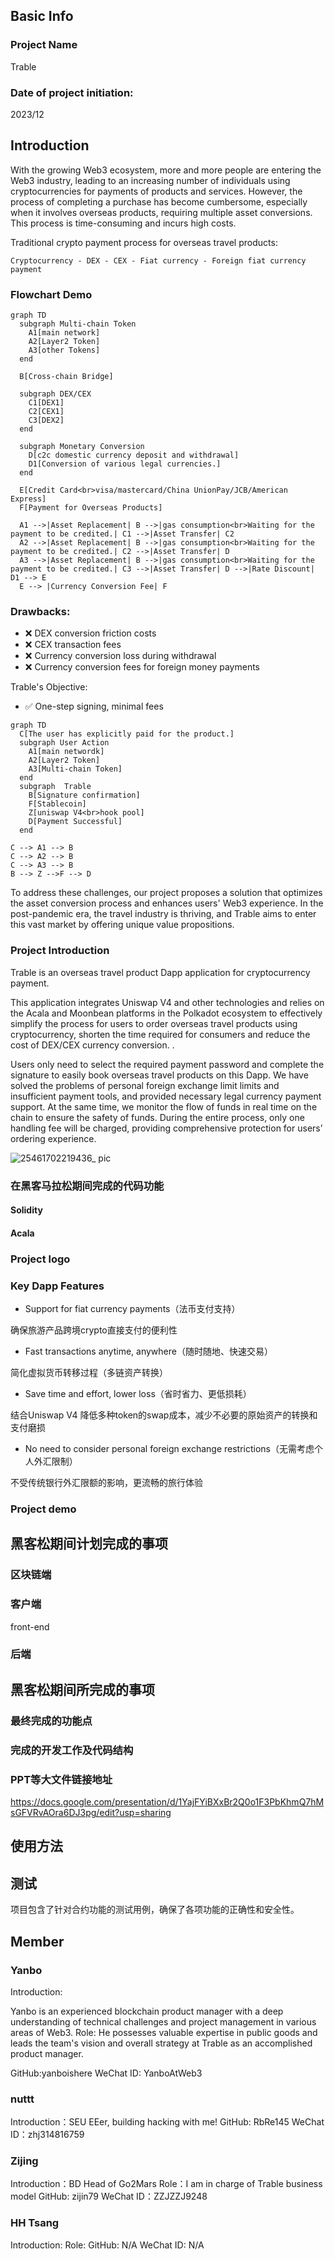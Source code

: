 
## Basic Info

### Project Name
Trable

### Date of project initiation:

2023/12

## Introduction

With the growing Web3 ecosystem, more and more people are entering the Web3 industry, leading to an increasing number of individuals using cryptocurrencies for payments of products and services. However, the process of completing a purchase has become cumbersome, especially when it involves overseas products, requiring multiple asset conversions. This process is time-consuming and incurs high costs.

Traditional crypto payment process for overseas travel products:

    Cryptocurrency - DEX - CEX - Fiat currency - Foreign fiat currency payment


### Flowchart Demo


```mermaid
graph TD
  subgraph Multi-chain Token
    A1[main network]
    A2[Layer2 Token]
    A3[other Tokens]
  end

  B[Cross-chain Bridge]

  subgraph DEX/CEX
    C1[DEX1]
    C2[CEX1]
    C3[DEX2]
  end

  subgraph Monetary Conversion
    D[c2c domestic currency deposit and withdrawal]
    D1[Conversion of various legal currencies.]
  end

  E[Credit Card<br>visa/mastercard/China UnionPay/JCB/American Express]
  F[Payment for Overseas Products]

  A1 -->|Asset Replacement| B -->|gas consumption<br>Waiting for the payment to be credited.| C1 -->|Asset Transfer| C2 
  A2 -->|Asset Replacement| B -->|gas consumption<br>Waiting for the payment to be credited.| C2 -->|Asset Transfer| D
  A3 -->|Asset Replacement| B -->|gas consumption<br>Waiting for the payment to be credited.| C3 -->|Asset Transfer| D -->|Rate Discount| D1 --> E
  E --> |Currency Conversion Fee| F
```


### Drawbacks:
- ❌ DEX conversion friction costs
- ❌ CEX transaction fees
- ❌ Currency conversion loss during withdrawal
- ❌ Currency conversion fees for foreign money payments


Trable's Objective:
- ✅ One-step signing, minimal fees



```mermaid
graph TD
  C[The user has explicitly paid for the product.]
  subgraph User Action
    A1[main networdk]
    A2[Layer2 Token]
    A3[Multi-chain Token]
  end
  subgraph  Trable
    B[Signature confirmation]
    F[Stablecoin]
    Z[uniswap V4<br>hook pool]
    D[Payment Successful]
  end

C --> A1 --> B
C --> A2 --> B
C --> A3 --> B 
B --> Z -->F --> D
```



To address these challenges, our project proposes a solution that optimizes the asset conversion process and enhances users' Web3 experience. In the post-pandemic era, the travel industry is thriving, and Trable aims to enter this vast market by offering unique value propositions.




### Project Introduction

Trable is an overseas travel product Dapp application for cryptocurrency payment.

This application integrates Uniswap V4 and other technologies and relies on the Acala and Moonbean platforms in the Polkadot ecosystem to effectively simplify the process for users to order overseas travel products using cryptocurrency, shorten the time required for consumers and reduce the cost of DEX/CEX currency conversion. .

Users only need to select the required payment password and complete the signature to easily book overseas travel products on this Dapp. We have solved the problems of personal foreign exchange limit limits and insufficient payment tools, and provided necessary legal currency payment support. At the same time, we monitor the flow of funds in real time on the chain to ensure the safety of funds. During the entire process, only one handling fee will be charged, providing comprehensive protection for users’ ordering experience.



  <img src="https://github.com/Web3-Club/Trable/assets/76860915/7e5a55f1-1486-4de6-a28e-7080e046f19d" alt="25461702219436_ pic">

### 在黑客马拉松期间完成的代码功能

#### Solidity

#### Acala

### Project logo




### Key Dapp Features

- Support for fiat currency payments（法币支付支持）

确保旅游产品跨境crypto直接支付的便利性

- Fast transactions anytime, anywhere（随时随地、快速交易）

简化虚拟货币转移过程（多链资产转换）

- Save time and effort, lower loss（省时省力、更低损耗）

结合Uniswap V4 降低多种token的swap成本，减少不必要的原始资产的转换和支付磨损

- No need to consider personal foreign exchange restrictions（无需考虑个人外汇限制）

不受传统银行外汇限额的影响，更流畅的旅行体验

### Project demo 



## 黑客松期间计划完成的事项


### 区块链端



### 客户端

front-end



### 后端


## 黑客松期间所完成的事项



### 最终完成的功能点

### 完成的开发工作及代码结构

### PPT等大文件链接地址

https://docs.google.com/presentation/d/1YajFYiBXxBr2Q0o1F3PbKhmQ7hMsGFVRvAOra6DJ3pg/edit?usp=sharing

## 使用方法



## 测试

项目包含了针对合约功能的测试用例，确保了各项功能的正确性和安全性。

## Member
### Yanbo
Introduction:

Yanbo is an experienced blockchain product manager with a deep understanding of technical challenges and project management in various areas of Web3.
Role: He possesses valuable expertise in public goods and leads the team's vision and overall strategy at Trable as an accomplished product manager.

GitHub:yanboishere
WeChat ID: YanboAtWeb3

### nuttt
Introduction：SEU EEer, building hacking with me!
GitHub: RbRe145
WeChat ID：zhj314816759

### Zijing
Introduction：BD Head of Go2Mars
Role：I am in charge of Trable business model 
GitHub: zijin79
WeChat ID：ZZJZZJ9248


### HH Tsang
Introduction:
Role:
GitHub: N/A
WeChat ID: N/A


